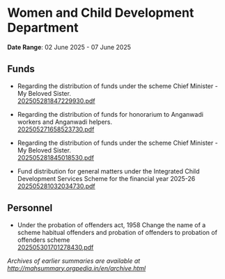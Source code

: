 # Women and Child Development Department

**Date Range**: 02 June 2025 - 07 June 2025


## Funds
- Regarding the distribution of funds under the scheme Chief Minister - My Beloved Sister.\
  [202505281847229930.pdf](https://gr.maharashtra.gov.in/Site/Upload/Government%20Resolutions/English/202505281847229930.pdf)

- Regarding the distribution of  funds for honorarium to Anganwadi workers and Anganwadi helpers.\
  [202505271658523730.pdf](https://gr.maharashtra.gov.in/Site/Upload/Government%20Resolutions/English/202505271658523730.pdf)

- Regarding the distribution of funds under the scheme Chief Minister - My Beloved Sister.\
  [202505281845018530.pdf](https://gr.maharashtra.gov.in/Site/Upload/Government%20Resolutions/English/202505281845018530.pdf)

- Fund distribution for general matters under the Integrated Child Development Services Scheme for the financial year 2025-26\
  [202505281032034730.pdf](https://gr.maharashtra.gov.in/Site/Upload/Government%20Resolutions/English/202505281032034730.pdf)

## Personnel
- Under the probation of offenders act, 1958 Change the name of a scheme habitual offenders and probation of offenders to probation of offenders scheme\
  [202505301701278430.pdf](https://gr.maharashtra.gov.in/Site/Upload/Government%20Resolutions/English/202505301701278430.pdf)


*Archives of earlier summaries are available at http://mahsummary.orgpedia.in/en/archive.html*